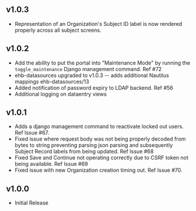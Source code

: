 v1.0.3
---
* Representation of an Organization's Subject ID label is now rendered properly across all subject screens.


v1.0.2
---
* Add the ability to put the portal into "Maintenance Mode" by running the
`toggle_maintenance` Django management command. Ref #72
* ehb-datasources upgraded to v1.0.3 -- adds additional Nautilus mappings ehb-datasources/13
* Added notification of password expiry to LDAP backend. Ref #56
* Additional logging on dataentry views

v1.0.1
---
* Adds a django management command to reactivate locked out users. Ref Issue #67.
* Fixed issue where request body was not being properly decoded from bytes
to string preventing parsing json parsing and subsequently Subject Record
labels from being updated. Ref Issue #68
* Fixed Save and Continue not operating correctly due to CSRF token not being
available. Ref Issue #69
* Fixed issue with new Organization creation timing out. Ref Issue #70.

v1.0.0
---
* Initial Release
